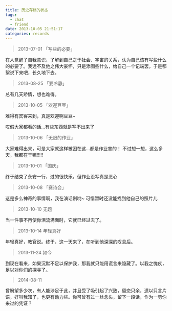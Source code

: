 ```yaml
---
title: 历史存档的状态
tags:
  - chat
  - friend
date: 2013-10-05 21:51:17
categories: records
---
```

> 2013-07-01 「写些的必要」

在人觉醒了自我意识，了解到自己之于社会、宇宙的关系，认为自己该有写些什么的必要了。我远不及他之伟大豪怀，只是添图些什么，给自己一个记端罢。于是都絮说下来吧，长久地下去。

> 2013-08-25 「要冷静」

总有几天矫情，想也难得。

> 2013-10-05 「欢迎豆豆」

难得有宾客来到，真是欢迎啊豆豆~

哎假大家都看的话…有些东西就是写不出来了

>2013-10-06 「无限的作业」

大家难得出来，可是大家就这样被困在这…都是作业害的！ 不过想一想，这么多天，我都在干嘛!!!!!

> 2013-10-01 「国庆」

终于结束了永安一行，过的很快乐，但作业没写真是恶心

> 2013-10-08 「赛诗会」

这是多么神奇的事情啊，我在演话剧哟~ 可惜暂时还没能找到他自己的照片儿

> 2013-10-10 无题

当一件事不再使你泪流满面时，它就已经过去了。

> 2013-10-14 年轻真好

年轻真好，教官说。终于，这一天来了，在听到他深深的叹息后。

> 2013-11-24 如今

到现在看来，如果沉默不足以保护我，那我就只能用谎言来隐藏了。以我之愧疚，足以对你们的探寻了。
> 2014-08-11 

曾盼望多少次，有人能涉足于此，并且受了吸引起了兴致，留恋只余，遗以只言片语，好叫我知了，也更有动力些。你可曾有过一丝念头，留下一段话，作为一剪你来过的凭证？